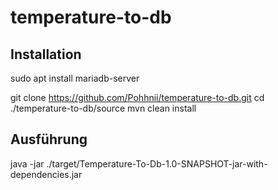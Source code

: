 # temperature-to-db

## Installation
  sudo apt install mariadb-server

  git clone https://github.com/Pohhnii/temperature-to-db.git
  cd ./temperature-to-db/source
  mvn clean install

## Ausführung
  java -jar ./target/Temperature-To-Db-1.0-SNAPSHOT-jar-with-dependencies.jar
